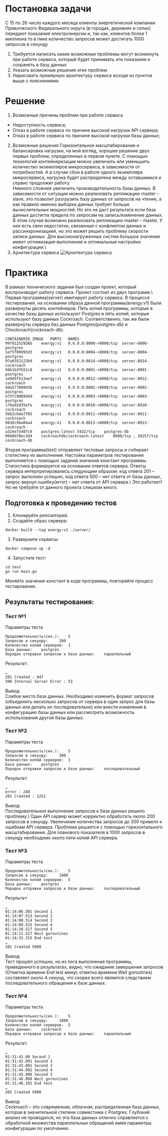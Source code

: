 # Постановка задачи

С 15 по 26 число каждого месяца клиенты энергетической компании Приволжского Федерального округа (в городах, деревнях и селах) передают показания электроэнергии и, так как, клиентов более 1 миллиона то в пике количество запросов может достигать 1000 запросов в секунду

1. Требуется написать какие возможные проблемы могут возникнуть при работе сервиса, который будет принимать эти показания и сохранять в базу данных 
2. Указать возможные решения этих проблем 
3. Нарисовать примерную архитектуру сервиса исходя из пунктов выше с пояснениями

# Решение

1. Возможные причины проблем при работе сервиса
- Недоступность сервиса;
- Отказ в работе сервиса по причине высокой нагрузки API сервера;
- Отказ в работе сервиса по причине высокой нагрузки базы данных;
2. Возможные решения
Горизонтальное масштабирование и балансировка нагрузки, на мой взгляд, хорошее решение двух первых проблем, определенных в первом пункте. С помощью технологий контейнеризации можно увеличить или уменьшить количество экземпляров микросервиса, в зависимости от потребностей. А в случае сбоя в работе одного экземпляра микросервиса, нагрузка будет распределена между оставшимися и сервис продолжит работу.\
Немного сложнее увеличить производительность базы данных. В зависимости от ситуации можно реализовать репликацию master – slave, это позволит разгрузить базу данных от запросов на чтение, а как правило именно выборка данных требует больше вычислительных мощностей. Но это не даст результата если база данных достигла предела по запросам на запись/изменение данных. В этом случае возможно реализовать репликацию master – master. У нее есть свои недостатки, связанные с конфликтом данных и рассинхронизацией, но это может решить проблему скорости записи данных.
Для высоконагруженных систем большое значение имеет оптимизация выполнения и оптимальные настройки конфигурации.\
3. Архитектура сервиса
![Архитектура сервиса](https://github.com/MedvedevEA/energy/blob/main/serviceScheme.png?raw=true)
# Практика
В рамках технического задания был создан проект, который воспроизводит работу сервиса. Проект состоит из двух программ.\ 
Первая программа(server) имитирует работу сервиса. В процессе тестирования, на основании образа данной программы(energy:v1) были развернуты десять контейнеров. Пять копий программы, которые в качестве базы данных используют Postgres и пять копий, которые используют базу данных Cockroach. Соответственно, так же были развернуты сервера баз данных Postgres(postgres-db) и Chockroach(cockroach-db).
```
CONTAINERID	IMAGE	PORTS	NAMES
99f81252936b	energy:v1	0.0.0.0:8000->8000/tcp	server-8000-postgres
1ef5f09993d3	energy:v1	0.0.0.0:8004->8000/tcp	server-8004-postgres
97a0352123b9	energy:v1	0.0.0.0:8014->8000/tcp	server-8014-cockroach
56b1b3fb51c8	energy:v1	0.0.0.0:8001->8000/tcp	server-8001-postgres
1e945f513eef	energy:v1	0.0.0.0:8012->8000/tcp	server-8012-cockroach
49a57706043b	energy:v1	0.0.0.0:8002->8000/tcp	server-8002-postgres
e73fc9089d4d	energy:v1	0.0.0.0:8003->8000/tcp	server-8003-postgres
176eb2d35efe	energy:v1	0.0.0.0:8010->8000/tcp	server-8010-cockroach
5bb2cbda7f05	energy:v1	0.0.0.0:8011->8000/tcp	server-8011-cockroach
9836c9ba04a4	energy:v1	0.0.0.0:8013->8000/tcp	server-8013-cockroach
a32ee75487c0	postgres:latest	5432/tcp	postgres-db
0946b78ec3d4	cockroachdb/cockroach:latest	8080/tcp , 26257/tcp	cockroach-db
```
Вторая программа(test) отправляет тестовые запросы и собирает статистику их выполнения. Настойка параметров тестирования выполняется с помощью задания значений констант программы. Статистика формируется на основании ответов сервера. Ответы сервера интерпретировались следующим образом: код ответа 201 – запрос выполнен успешно, код ответа 500 – нет ответа от базы данных, запрос вернул ошибку(error) – нет ответа от API сервера.\ 
Это работает! Но не требуйте от данного проекта слишком много.
## Подготовка к проведению тестов
1. Клонируйте репозиторий.
2. Создайте образ сервера:
```
docker build --tag energy:v1 ./server/
``` 
3. Разверните сервисы:
```
docker compose up -d
```
4. Запустите тест:
```
cd test
go run main.go
```
Меняйте значение констант в коде программы, повторяйте процесс тестирования.  
## Результаты тестирования:
### Тест №1
Параметры теста
```
Продолжительность(сек.): 	5
Запросов в секунду: 	200
Количество копий серверов: 	1
База данных: 	postgres
Порядок отправки запросов к базе данных: 	параллельный
```
Результат:
```
…
201 Created : 947
500 Internal Server Error : 53
```
Вывод:\
Слабое место база данных. Необходимо изменить формат запросов (объединять несколько запросов от сервера в один запрос для базы данных или делать их последовательно) или внести изменения в конфигурацию базы данных или рассмотреть возможность использования другой базы данных.
### Тест №2
Параметры теста
```
Продолжительность(сек.): 	5
Запросов в секунду: 	300
Количество копий серверов: 	1
База данных: 	postgres
Порядок отправки запросов к базе данных: 	последовательный
```
Результат:
```
…
error : 248
201 Created : 1252
```
Вывод:\
Последовательное выполнение запросов к базе данных решило проблему.\ 
Один API сервер может корректно обработать около 200 запросов в секунду. Увеличение количества запросов до 300 привело к ошибкам API сервера. Проблема решается с помощью горизонтального масштабирования. Для планового показателя в 1000 запросов в секунду необходимо около пяти копий API сервера.
### Тест №3
Параметры теста
```
Продолжительность(сек.): 	5
Запросов в секунду: 	1000
Количество копий серверов: 	5
База данных: 	postgres
Порядок отправки запросов к базе данных: 	последовательный
```
Результат:
```
…
01:14:06.501 Second 1
01:14:07.513 Second 2
01:14:08.514 Second 3
01:14:09.515 Second 4
01:14:10.517 Second 5
01:14:11.517 Wait goroutines
01:14:15.315 End test
…
201 Created 5000
```
Вывод:\
Тест прошёл успешно, но из лога выполнения программы, приведенного в результатах, видно, что ожидание завершения запросов (Отметка времени End test минус отметка времени Wait goroutines) составляет около 4 секунд, что скорее всего является следствием последовательного обращения к базе данных. 
### Тест №4
Параметры теста
```
Продолжительность(сек.): 	5
Запросов в секунду: 	1000
Количество копий серверов: 	5
База данных: 	cockroach
Порядок отправки запросов к базе данных: 	параллельный
```
Результат:
```
…
01:31:41.09 Second 1
01:31:42.091 Second 2
01:31:43.091 Second 3
01:31:44.092 Second 4
01:31:45.096 Second 5
01:31:46.098 Wait goroutines
01:31:46.191 End test
…
201 Created 5000
```
Вывод:\
Cockroach – это современная, облачная, распределенная база данных, которая в значительной степени совместима с Postgres. Глубокий анализ не проводился, но эта база данных отлично справляется с обработкой множества параллельных обращений имея параметры конфигурации по умолчанию. 

